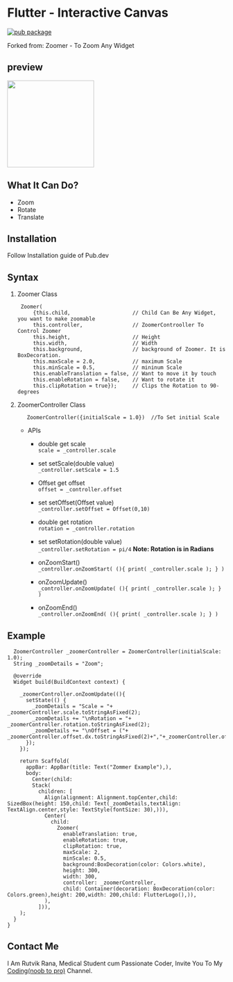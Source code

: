 # Flutter - Interactive Canvas
[![pub package](https://img.shields.io/pub/v/zoomer.svg)](https://pub.dartlang.org/packages/zoomer)

Forked from: Zoomer - To Zoom Any Widget

## preview
<img src="https://raw.githubusercontent.com/RutvikRana/zoomer/main/video_example/96.gif" alt="" width="200" height="200">

## What It Can Do?
* Zoom
* Rotate
* Translate

## Installation
Follow Installation guide of Pub.dev

## Syntax

1. Zoomer Class

        Zoomer(
            {this.child,                    // Child Can Be Any Widget, you want to make zoomable
            this.controller,                // ZoomerControoller To Control Zoomer
            this.height,                    // Height
            this.width,                     // Width 
            this.background,                // background of Zoomer. It is BoxDecoration.
            this.maxScale = 2.0,            // maximum Scale
            this.minScale = 0.5,            // mininum Scale
            this.enableTranslation = false, // Want to move it by touch
            this.enableRotation = false,    // Want to rotate it
            this.clipRotation = true});     // Clips the Rotation to 90-degrees

2. ZoomerController Class

          ZoomerController({initialScale = 1.0})  //To Set initial Scale
          
    * APIs
    
      - double get scale              
      ```scale = _controller.scale```
      
      - set setScale(double value)    
       ```_controller.setScale = 1.5```
       
      - Offset get offset             
      ```offset = _controller.offset```
      
      - set setOffset(Offset value)   
       ```_controller.setOffset = Offset(0,10)```
       
      - double get rotation           
      ```rotation = _controller.rotation```
      
      - set setRotation(double value)               
      ```_controller.setRotation = pi/4```
      **Note: Rotation is in Radians**    
      
      - onZoomStart()             
      ```_controller.onZoomStart( (){ print( _controller.scale ); } )```

      - onZoomUpdate()             
      ```_controller.onZoomUpdate( (){ print( _controller.scale ); } )```

      - onZoomEnd()             
      ```_controller.onZoomEnd( (){ print( _controller.scale ); } )```

## Example

```class _HomeState extends State<Home> {
  ZoomerController _zoomerController = ZoomerController(initialScale: 1.0);
  String _zoomDetails = "Zoom";  

  @override
  Widget build(BuildContext context) {

    _zoomerController.onZoomUpdate((){
      setState(() {
        _zoomDetails = "Scale = "+ _zoomerController.scale.toStringAsFixed(2);
        _zoomDetails += "\nRotation = "+ _zoomerController.rotation.toStringAsFixed(2);
        _zoomDetails += "\nOffset = ("+ _zoomerController.offset.dx.toStringAsFixed(2)+","+_zoomerController.offset.dy.toStringAsFixed(2)+")";
      });
    });

    return Scaffold(
      appBar: AppBar(title: Text("Zommer Example"),),
      body:
        Center(child:
        Stack(
          children: [
            Align(alignment: Alignment.topCenter,child: SizedBox(height: 150,child: Text(_zoomDetails,textAlign: TextAlign.center,style: TextStyle(fontSize: 30),))),
            Center(
              child: 
                Zoomer(
                  enableTranslation: true,
                  enableRotation: true,
                  clipRotation: true,
                  maxScale: 2,
                  minScale: 0.5,
                  background:BoxDecoration(color: Colors.white),
                  height: 300,
                  width: 300,
                  controller: _zoomerController,
                  child: Container(decoration: BoxDecoration(color: Colors.green),height: 200,width: 200,child: FlutterLogo(),)),
            ),
          ])),
    );
  }
}
```

## Contact Me

I Am Rutvik Rana, Medical Student cum Passionate Coder, Invite You To My [Coding(noob to pro)](https://t.me/coding_noob_to_pro) Channel.
